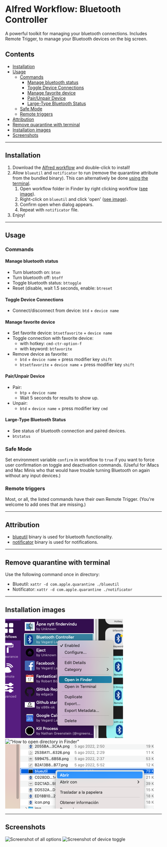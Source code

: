 # Alfred Workflow: Bluetooth Controller <!-- omit in toc -->

A powerful toolkit for managing your bluetooth connections. Includes Remote Trigger, to manage your Bluetooth devices on
the big screen.

## Contents <!-- omit in toc -->

- [Installation](#installation)
- [Usage](#usage)
  - [Commands](#commands)
    - [Manage bluetooth status](#manage-bluetooth-status)
    - [Toggle Device Connections](#toggle-device-connections)
    - [Manage favorite device](#manage-favorite-device)
    - [Pair/Unpair Device](#pairunpair-device)
    - [Large-Type Bluetooth Status](#large-type-bluetooth-status)
  - [Safe Mode](#safe-mode)
  - [Remote triggers](#remote-triggers)
- [Attribution](#attribution)
- [Remove quarantine with terminal](#remove-quarantine-with-terminal)
- [Installation images](#installation-images)
- [Screenshots](#screenshots)

---

## Installation

1. Download the [Alfred workflow](https://github.com/vegardinho/alfred_bluetooth_controller/releases/latest) and
   double-click to install!
2. Allow `blueutil` and `notificator` to run (remove the quarantine attribute from the bundled binary). This can alternatively be done [using the terminal](#Remove-quarantine-with-terminal).
   1. Open workflow folder in Finder by right clicking workflow ([see image](#installation-images)).
   2. Right-click on `blueutil` and click 'open' ([see image](#installation-images)).
   3. Confirm open when dialog appears.
   4. Repeat with `notificator` file.
3. Enjoy!

---

## Usage

### Commands

#### Manage bluetooth status

- Turn bluetooth on: `bton`
- Turn bluetooth off: `btoff`
- Toggle bluetooth status: `bttoggle`
- Reset (disable, wait 1.5 seconds, enable: `btreset`

#### Toggle Device Connections

- Connect/disconnect from device: `btd` + `device name`

#### Manage favorite device

- Set favorite device: `btsetfavorite` + `device name`
- Toggle connection with favorite device:
  - with hotkey: `cmd-ctr-option-f`
  - with keyword: `btfavorite`
- Remove device as favorite:
  - `btd` + `device name` + press modifier key `shift`
  - `btsetfavorite` + `device name` + press modifier key `shift`

#### Pair/Unpair Device

- Pair:
  - `btp` + `device name`
  - Wait 5 seconds for results to show up.
- Unpair:
  - `btd` + `device name` + press modifier key `cmd`

#### Large-Type Bluetooth Status

- See status of bluetooth connection and paired devices.
- `btstatus`

### Safe Mode

Set environment variable `confirm` in workflow to `true` if you want to force user confirmation on toggle and
deactivation commands. (Useful for iMacs and Mac Minis who that would have trouble turning Bluetooth on again without
any input devices.)

### Remote triggers

Most, or all, the listed commands have their own Remote Trigger. (You're welcome to add ones that are missing.)

---

## Attribution

- [blueutil](https://github.com/toy/blueutil) binary is used for bluetooth functionality.
- [notificator](https://github.com/vitorgalvao/notificator) binary is used for notifications.

---

## Remove quarantine with terminal

Use the following command once in directory:

- Blueutil: `xattr -d com.apple.quarantine ./blueutil`
- Notificator: `xattr -d com.apple.quarantine ./notificator`

---

## Installation images

!["How to open directory in Finder"](img/open-in-finder.png)
!["How to open directory in Finder"](img/open-in-terminal.png)
![How to open binary file](img/open-manually.png)

---

## Screenshots

![Screenshot of all options](img/screenshot_bt.png)
![Screenshot of device toggle](img/screenshot_btd.png)
